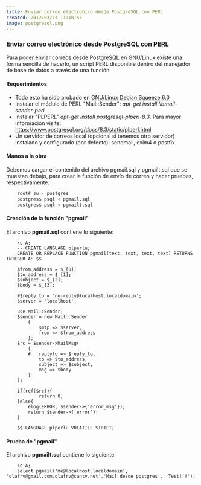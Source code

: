 ```yaml
---
title: Enviar correo electrónico desde PostgreSQL con PERL
created: 2012/03/14 11:18:53
image: postgresql.png
---
```


### Enviar correo electrónico desde PostgreSQL con PERL

Para poder enviar correos desde PostgreSQL en GNU/Linux existe una forma sencilla de hacerlo, un script PERL disponible dentro del manejador de base de datos a través de una función.

#### Requerimientos

  * Todo esto ha sido probado en [GNU/Linux Debian Squeeze 6.0](https://www.debian.org)
  * Instalar el módulo de PERL "Mail::Sender": _apt-get install libmail-sender-perl_
  * Instalar "PLPERL" _apt-get install postgresql-plperl-8.3_. Para mayor información visite: <https://www.postgresql.org/docs/8.3/static/plperl.html>
  * Un servidor de correos local (opcional si tenemos otro servidor) instalado y configurado (por defecto): sendmail, exim4 o postfix.

#### Manos a la obra

Debemos cargar el contenido del archivo pgmail.sql y pgmailt.sql que se muestan debajo, para crear la función de envío de correo y hacer pruebas, respectivamente. 

```bash
    root# su - postgres
    postgres$ psql < pgmail.sql 
    postgres$ psql < pgmailt.sql 
```

#### Creación de la función "pgmail"

El archivo **pgmail.sql** contiene lo siguiente: 

```
    \c A;
    -- CREATE LANGUAGE plperlu;
    CREATE OR REPLACE FUNCTION pgmail(text, text, text, text) RETURNS INTEGER AS $$
    
    $from_address = $_[0];
    $to_address = $_[1];
    $subject = $_[2];
    $body = $_[3];
    
    #$reply_to = 'no-reply@localhost.localdomain';
    $server = 'localhost';
    
    use Mail::Sender;
    $sender = new Mail::Sender
    	{
    		smtp => $server, 
    		from => $from_address
    	};
    $rc = $sender->MailMsg(
    	{
    	#	replyto => $reply_to,
    		to => $to_address,
    		subject => $subject,
    		msg => $body
    	}
    );
    
    if(ref($rc)){
            return 0;
    }else{
    	elog(ERROR, $sender->{'error_msg'});
    	return $sender->{'error'};
    }
    
    $$ LANGUAGE plperlu VOLATILE STRICT;
```

#### Prueba de "pgmail"

El archivo **pgmailt.sql** contiene lo siguiente: 

``` 
    \c A;
    select pgmail('me@localhost.localdomain', 'olafrv@gmail.com,olafrv@cantv.net','Mail desde postgres', 'Test!!!');
```